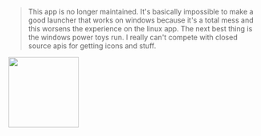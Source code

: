 > This app is no longer maintained. It's basically impossible to make a good launcher that works on windows because it's a total mess and this worsens the experience on the linux app. The next best thing is the windows power toys run. I really can't compete with closed source apis for getting icons and stuff. 

<img src="https://github.com/user-attachments/assets/5224e894-d68a-47fa-9742-133a80453fc9" width="140">
